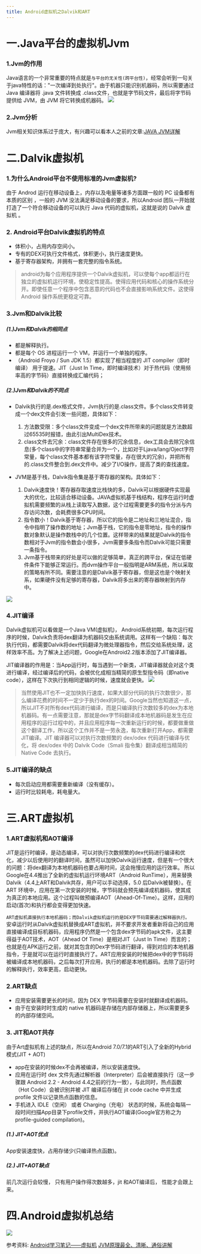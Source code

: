 ```yaml
---
title: Android虚拟机之Dalvik和ART
---
```


# 一.Java平台的虚拟机Jvm
### 1.Jvm的作用
Java语言的一个非常重要的特点就是``与平台的无关性(跨平台性)``，经常会听到一句关于java特性的话："一次编译到处执行"。由于机器只能识别机器码，所以需要通过Java 编译器将 .java 文件转换成 .class文件，也就是字节码文件，最后将字节码提供给 JVM，由 JVM 将它转换成机器码。
![](https://upload-images.jianshu.io/upload_images/3067896-eaee09f21a9c3fc3.png?imageMogr2/auto-orient/strip%7CimageView2/2/w/1240)

### 2.Jvm分析
Jvm相关知识体系过于庞大，有兴趣可以看本人之前的文章:[JAVA JVM详解](https://blog.csdn.net/unreliable_narrator/article/details/97135880)
# 二.Dalvik虚拟机
### 1.为什么Android平台不使用标准的Jvm虚拟机?
由于 Androd 运行在移动设备上，内存以及电量等诸多方面跟一般的 PC 设备都有本质的区别 ，一般的 JVM 没法满足移动设备的要求，所以Android 团队一开始就打造了一个符合移动设备的可以执行 Java 代码的虚拟机，这就是说的 Dalvik 虚拟机 。

### 2. Android平台Dalvik虚拟机的特点
- 体积小，占用内存空间小。
- 专有的DEX可执行文件格式，体积更小，执行速度更快。
- 基于寄存器架构，并拥有一套完整的指令系统。
  
>android为每个应用程序提供一个Dalvik虚拟机，可以使每个app都运行在独立的虚拟机运行环境，使稳定性提高。使得应用代码和核心的操作系统分开。即使任意一个程序中包含恶意的代码也不会直接影响系统文件。这使得 Android 操作系统更稳定可靠。


### 3.Jvm和Dalvik比较
##### (1.)Jvm和Dalvik的相同点
- 都是解释执行。
- 都是每个 OS 进程运行一个 VM，并运行一个单独的程序。
- （Android Froyo / Sun JDK 1.5）都实现了相当程度的 JIT compiler（即时编译） 用于提速。JIT（Just In Time，即时编译技术）对于热代码（使用频率高的字节码）直接转换成汇编代码；

##### (2.)Jvm和Dalvik的不同点
- Dalvik执行的是.dex格式文件，Jvm执行的是.class文件。多个class文件转变成一个dex文件会引发一些问题，具体如下：
  1. 方法数受限：多个class文件变成一个dex文件所带来的问题就是方法数超过65535时报错，由此引出MultiDex技术。
  2. class文件去冗余：class文件存在很多的冗余信息，dex工具会去除冗余信息(多个class中的字符串常量合并为一个，比如对于Ljava/lang/Oject字符常量，每个class文件基本都有该字符常量，存在很大的冗余)，并把所有的.class文件整合到.dex文件中。减少了I/O操作，提高了类的查找速度。

- JVM是基于栈，Dalvik指令集是基于寄存器的架构。具体如下：
  1. Dalvik速度快！寄存器存取速度比栈快的多，Dalvik可以根据硬件实现最大的优化，比较适合移动设备。JAVA虚拟机基于栈结构，程序在运行时虚拟机需要频繁的从栈上读取写入数据，这个过程需要更多的指令分派与内存访问次数，会耗费很多CPU时间。
  2. 指令数小！Dalvik基于寄存器，所以它的指令是二地址和三地址混合，指令中指明了操作数的地址；Jvm基于栈，它的指令是零地址，指令的操作数对象默认是操作数栈中的几个位置。这样带来的结果就是Dalvik的指令数相对于Jvm的指令数会小很多，Jvm需要多条指令而Dalvik可能只需要一条指令。
  3. Jvm基于栈带来的好处是可以做的足够简单，真正的跨平台，保证在低硬件条件下能够正常运行。而dvm操作平台一般指明是ARM系统，所以采取的策略有所不同。需要注意的是Dalvik基于寄存器，但是这也是个映射关系，如果硬件没有足够的寄存器，Dalvik将多出来的寄存器映射到内存中。

![](https://upload-images.jianshu.io/upload_images/3067896-421f10fd05b70b6f.png?imageMogr2/auto-orient/strip%7CimageView2/2/w/1240)

### 4.JIT编译
Dalvik虚拟机可以看做是一个Java VM(虚拟机)， Android系统初期，每次运行程序的时候，Dalvik负责将dex翻译为机器码交由系统调用。这样有一个缺陷：每次执行代码，都需要Dalvik将dex代码翻译为微处理器指令，然后交给系统处理，这样效率不高。为了解决上述问题，Google在Android2.2版本添加了JIT编译器。

JIT编译器的作用是：当App运行时，每当遇到一个新类，JIT编译器就会对这个类进行编译，经过编译后的代码，会被优化成相当精简的原生型指令码（即native code），这样在下次执行到相同逻辑的时候，速度就会更快。
![](https://upload-images.jianshu.io/upload_images/3067896-4abb497d80e7faa6.png?imageMogr2/auto-orient/strip%7CimageView2/2/w/1240)

>当然使用JIT也不一定加快执行速度，如果大部分代码的执行次数很少，那么编译花费的时间不一定少于执行dex的时间。Google当然也知道这一点，所以JIT不对所有dex代码进行编译，而是只编译执行次数较多的dex为本地机器码。有一点需要注意，那就是dex字节码翻译成本地机器码是发生在应用程序的运行过程中的，并且应用程序每一次重新运行的时候，都要做重做这个翻译工作，所以这个工作并不是一劳永逸，每次重新打开App，都需要JIT编译。JIT 编译器可以对执行次数频繁的 dex/odex 代码进行编译与优化，将 dex/odex 中的 Dalvik Code（Smali 指令集）翻译成相当精简的 Native Code 去执行。

### 5.JIT编译的缺点
- 每次启动应用都需要重新编译（没有缓存）。
- 运行时比较耗电，耗电量大。

# 三.ART虚拟机
### 1.ART虚拟机和AOT编译
JIT是运行时编译，是动态编译，可以对执行次数频繁的dex代码进行编译和优化，减少以后使用时的翻译时间，虽然可以加快Dalvik运行速度，但是有一个很大的问题：将dex翻译为本地机器码也要占用时间，这会拖慢应用的运行效率。 所以Google在4.4推出了全新的虚拟机运行环境ART（Android RunTime），用来替换Dalvik（4.4上ART和Dalvik共存，用户可以手动选择，5.0 后Dalvik被替换）。在ART 环境中，应用在第一次安装的时候，字节码就会预先编译成机器码，使其成为真正的本地应用。这个过程叫做预编译AOT（Ahead-Of-Time）。这样，应用的启动(首次)和执行都会变得更加快速。

``ART虚拟机直接执行本地机器码；而Dalvik虚拟机运行的是DEX字节码需要通过解释器执行。``安卓运行时从Dalvik虚拟机替换成ART虚拟机，并不要求开发者重新将自己的应用直接编译成目标机器码，应用程序仍然是一个包含dex字节码的apk文件，这主要得益于AOT技术，AOT（Ahead Of Time）是相对JIT（Just In Time）而言的；也就是在APK运行之前，就对其包含的Dex字节码进行翻译，得到对应的本地机器指令，于是就可以在运行时直接执行了。ART应用安装的时候把dex中的字节码将被编译成本地机器码，之后每次打开应用，执行的都是本地机器码。去除了运行时的解释执行，效率更高，启动更快。

### 2.ART缺点
- 应用安装需要更长的时间，因为 DEX 字节码需要在安装时就翻译成机器码。
- 由于在安装时时生成的 native 机器码是存储在内部存储器上，所以需要更多的内部存储空间。

### 3. JIT和AOT共存
由于Art虚拟机有上述的缺点，所以在Android 7.0/7.1的ART引入了全新的Hybrid模式(JIT + AOT)
- app在安装的时候dex不会再被编译，所以安装速度快。
- 应用在运行时 dex 文件先通过解析器（Interpreter）后会被直接执行（这一步骤跟 Android 2.2 - Android 4.4之前的行为一致），与此同时，热点函数（Hot Code）会被识别并被 JIT 编译后存储在 jit code cache 中并生成 profile 文件以记录热点函数的信息。
- 手机进入 IDLE（空闲） 或者 Charging（充电） 状态的时候，系统会每隔一段时间扫描App目录下profile文件，并执行AOT编译(Google官方称之为profile-guided compilation)。

##### (1.) JIT+AOT优点
App安装速度快，占用存储少(只编译热点函数)。

##### (2.) JIT+AOT缺点
前几次运行会较慢， 只有用户操作得次数越多，jit 和AOT编译后， 性能才会跟上来。

# 四.Android虚拟机总结
![](https://upload-images.jianshu.io/upload_images/3067896-567f658452e54ede.png?imageMogr2/auto-orient/strip%7CimageView2/2/w/1240)

参考资料:
[Android学习笔记——虚拟机](http://mouxuejie.com/blog/2018-05-12/learning-notes-vm/)
[JVM原理最全、清晰、通俗讲解](https://blog.csdn.net/csdnliuxin123524/article/details/81303711)
